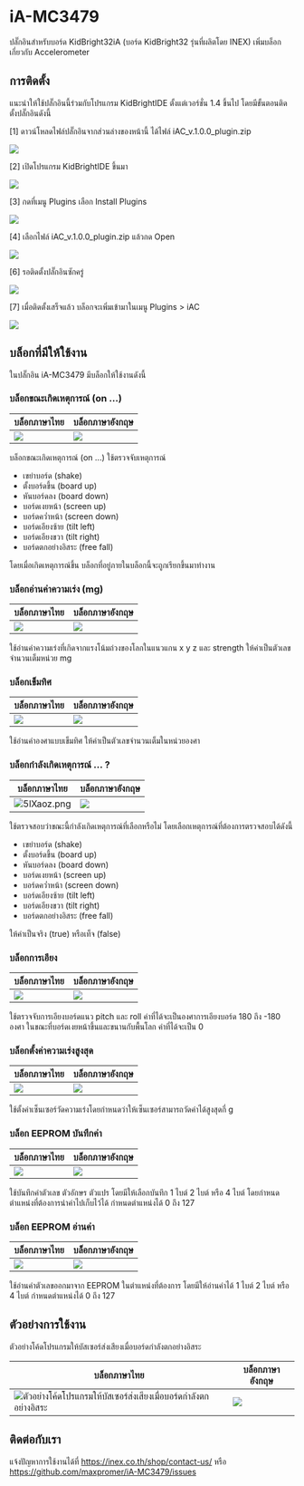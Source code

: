 # iA-MC3479

ปลั๊กอินสำหรับบอร์ด KidBright32iA (บอร์ด KidBright32 รุ่นที่ผลิตโดย INEX) เพิ่มบล็อกเกี่ยวกับ Accelerometer

## การติดตั้ง

แนะนำให้ใช้ปลั๊กอินนี้ร่วมกับโปรแกรม KidBrightIDE ตั้งแต่เวอร์ชั่น 1.4 ขึ้นไป โดยมีขั้นตอนติดตั้งปลั๊กอินดังนี้

[1] ดาวน์โหลดไฟล์ปลั๊กอินจากส่วนล่างของหน้านี้ ได้ไฟล์ iAC_v.1.0.0_plugin.zip

![](https://sv1.picz.in.th/images/2020/07/09/5lsxxz.png)

[2] เปิดโปรแกรม KidBrightIDE ขึ้นมา

![](https://sv1.picz.in.th/images/2020/07/09/5lsQ68.png)

[3] กดที่เมนู Plugins เลือก Install Plugins

![](https://sv1.picz.in.th/images/2020/07/09/5lsRzq.png)

[4] เลือกไฟล์ iAC_v.1.0.0_plugin.zip แล้วกด Open

![](https://sv1.picz.in.th/images/2020/07/09/5lsqWR.png)

[6] รอติดตั้งปลั๊กอินซักครู่

![](https://sv1.picz.in.th/images/2020/07/09/5ls5K0.png)

[7] เมื่อติดตั้งเสร็จแล้ว บล็อกจะเพิ่มเข้ามาในเมนู Plugins > iAC

![](https://sv1.picz.in.th/images/2020/07/09/5lsEAu.png)

## บล็อกที่มีให้ใช้งาน

ในปลั๊กอิน iA-MC3479 มีบล็อกให้ใช้งานดังนี้

### บล็อกขณะเกิดเหตุการณ์ (on ...)

| บล็อกภาษาไทย | บล็อกภาษาอังกฤษ |
|--|--|
| ![](https://sv1.picz.in.th/images/2020/07/10/5lX8Cf.png) | ![](https://sv1.picz.in.th/images/2020/07/10/5lXj2n.png) |

บล็อกขณะเกิดเหตุการณ์ (on ...) ใช้ตรวจจับเหตุการณ์

 - เขย่าบอร์ด (shake)
 - ตั้งบอร์ดขึ้น (board up)
 - หันบอร์ดลง (board down)
 - บอร์ดเงยหน้า (screen up)
 - บอร์ดคว่ำหน้า (screen down)
 - บอร์ดเอียงซ้าย (tilt left)
 - บอร์ดเอียงขวา (tilt right)
 - บอร์ดตกอย่างอิสระ (free fall)

โดยเมื่อเกิดเหตุการณ์ขึ้น บล็อกที่อยู่ภายในบล็อกนี้จะถูกเรียกขึ้นมาทำงาน

### บล็อกอ่านค่าความเร่ง (mg)

| บล็อกภาษาไทย | บล็อกภาษาอังกฤษ |
|--|--|
| ![](https://sv1.picz.in.th/images/2020/07/10/5lXHFa.png) | ![](https://sv1.picz.in.th/images/2020/07/10/5lXlFg.png) |

ใช้อ่านค่าความเร่งที่เกิดจากแรงโน้มถ่วงของโลกในแนวแกน x y z และ strength ให้ค่าเป็นตัวเลขจำนวนเต็มหน่วย mg

### บล็อกเข็มทิศ

| บล็อกภาษาไทย | บล็อกภาษาอังกฤษ |
|--|--|
| ![](https://sv1.picz.in.th/images/2020/07/10/5lXXtq.png) | ![](https://sv1.picz.in.th/images/2020/07/10/5lXDtW.png) |

ใช้อ่านค่าองศาแบบเข็มทิศ ให้ค่าเป็นตัวเลขจำนวนเต็มในหน่วยองศา

### บล็อกกำลังเกิดเหตุการณ์ ... ?

| บล็อกภาษาไทย | บล็อกภาษาอังกฤษ |
|--|--|
| ![5lXaoz.png](https://sv1.picz.in.th/images/2020/07/10/5lXaoz.png) | ![](https://sv1.picz.in.th/images/2020/07/10/5lXAl2.png) |

ใช้ตรวจสอบว่าขณะนี้กำลังเกิดเหตุการณ์ที่เลือกหรือไม่ โดยเลือกเหตุการณ์ที่ต้องการตรวจสอบได้ดังนี้

 - เขย่าบอร์ด (shake)
 - ตั้งบอร์ดขึ้น (board up)
 - หันบอร์ดลง (board down)
 - บอร์ดเงยหน้า (screen up)
 - บอร์ดคว่ำหน้า (screen down)
 - บอร์ดเอียงซ้าย (tilt left)
 - บอร์ดเอียงขวา (tilt right)
 - บอร์ดตกอย่างอิสระ (free fall)

ให้ค่าเป็นจริง (true) หรือเท็จ (false)

### บล็อกการเอียง

| บล็อกภาษาไทย | บล็อกภาษาอังกฤษ |
|--|--|
| ![](https://sv1.picz.in.th/images/2020/07/10/5lXpG8.png) | ![](https://sv1.picz.in.th/images/2020/07/10/5lXPG1.png) |

ใช้ตรวจจับการเอียงบอร์ดแนว pitch และ roll ค่าที่ได้จะเป็นองศาการเอียงบอร์ด 180 ถึง -180 องศา ในขณะที่บอร์ดเงยหน้าขึ้นและขนานกับพื้นโลก ค่าที่ได้จะเป็น 0

### บล็อกตั้งค่าความเร่งสูงสุด

| บล็อกภาษาไทย | บล็อกภาษาอังกฤษ |
|--|--|
| ![](https://sv1.picz.in.th/images/2020/07/10/5lXLHu.png) | ![](https://sv1.picz.in.th/images/2020/07/10/5lXuH9.png) |

ใช้ตั้งค่าเซ็นเซอร์วัดความเร่งโดยกำหนดว่าให้เซ็นเซอร์สามารถวัดค่าได้สูงสุดกี่ g

### บล็อก EEPROM บันทึกค่า

| บล็อกภาษาไทย | บล็อกภาษาอังกฤษ |
|--|--|
| ![](https://sv1.picz.in.th/images/2020/07/10/5lXmSZ.png) | ![](https://sv1.picz.in.th/images/2020/07/10/5lXn7J.png) |

ใช้บันทึกค่าตัวเลข ตัวอักษร ตัวแปร โดยมีให้เลือกบันทึก 1 ไบต์ 2 ไบต์ หรือ 4 ไบต์ โดยกำหนดตำแหน่งที่ต้องการนำค่าไปเก็บไว้ได้ กำหนดตำแหน่งได้ 0 ถึง 127

### บล็อก EEPROM อ่านค่า

| บล็อกภาษาไทย | บล็อกภาษาอังกฤษ |
|--|--|
| ![](https://sv1.picz.in.th/images/2020/07/10/5lXygI.png) | ![](https://sv1.picz.in.th/images/2020/07/10/5lXrgb.png) |

ใช้อ่านค่าตัวเลขออกมาจาก EEPROM ในตำแหน่งที่ต้องการ โดยมีให้อ่านค่าได้ 1 ไบต์ 2 ไบต์ หรือ 4 ไบต์ กำหนดตำแหน่งได้ 0 ถึง 127

## ตัวอย่างการใช้งาน

ตัวอย่างโค้ดโปรแกรมให้บัสเซอร์ส่งเสียงเมื่อบอร์ดกำลังตกอย่างอิสระ

| บล็อกภาษาไทย | บล็อกภาษาอังกฤษ |
|--|--|
| ![ตัวอย่างโค้ดโปรแกรมให้บัสเซอร์ส่งเสียงเมื่อบอร์ดกำลังตกอย่างอิสระ](https://sv1.picz.in.th/images/2020/07/10/5lXbgS.png) | ![](https://sv1.picz.in.th/images/2020/07/10/5lXO7Q.png) |

## ติดต่อกับเรา

แจ้งปัญหาการใช้งานได้ที่ https://inex.co.th/shop/contact-us/ หรือ https://github.com/maxpromer/iA-MC3479/issues
